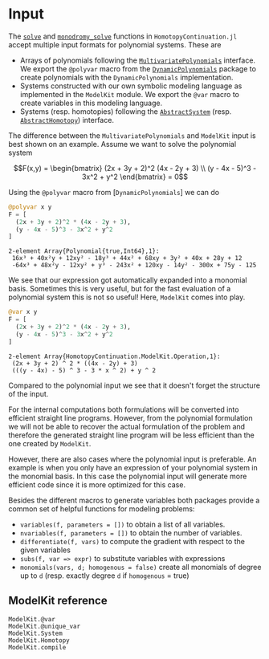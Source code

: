 # Input

The [`solve`](@ref) and [`monodromy_solve`](@ref) functions in `HomotopyContinuation.jl`
accept multiple input formats for polynomial systems. These are

* Arrays of polynomials following the [`MultivariatePolynomials`](https://github.com/JuliaAlgebra/MultivariatePolynomials.jl) interface. We export the `@polyvar` macro from the
  [`DynamicPolynomials`](https://github.com/JuliaAlgebra/DynamicPolynomials.jl) package to
  create polynomials with the `DynamicPolynomials` implementation.
* Systems constructed with our own symbolic modeling language as implemented in the `ModelKit` module.
  We export the `@var` macro to create variables in this modeling language.
* Systems (resp. homotopies) following the [`AbstractSystem`](@ref) (resp. [`AbstractHomotopy`](@ref))
  interface.


The difference between the `MultivariatePolynomials` and `ModelKit` input
is best shown on an example.
Assume we want to solve the polynomial system

```math
F(x,y) = \begin{bmatrix}
  (2x + 3y + 2)^2 (4x - 2y + 3) \\
  (y - 4x - 5)^3 - 3x^2 + y^2
 \end{bmatrix} = 0
```

Using the `@polyvar` macro from [`DynamicPolynomials`] we can do
```julia
@polyvar x y
F = [
  (2x + 3y + 2)^2 * (4x - 2y + 3),
  (y - 4x - 5)^3 - 3x^2 + y^2
]
```
```
2-element Array{Polynomial{true,Int64},1}:
 16x³ + 40x²y + 12xy² - 18y³ + 44x² + 68xy + 3y² + 40x + 28y + 12    
 -64x³ + 48x²y - 12xy² + y³ - 243x² + 120xy - 14y² - 300x + 75y - 125
```
We see that our expression got automatically expanded into a monomial basis. Sometimes
this is very useful, but for the fast evaluation of a polynomial system this is not so useful!
Here, `ModelKit` comes into play.
```julia
@var x y
F = [
  (2x + 3y + 2)^2 * (4x - 2y + 3),
  (y - 4x - 5)^3 - 3x^2 + y^2
]
```
```
2-element Array{HomotopyContinuation.ModelKit.Operation,1}:
 (2x + 3y + 2) ^ 2 * ((4x - 2y) + 3)     
 (((y - 4x) - 5) ^ 3 - 3 * x ^ 2) + y ^ 2
```
Compared to the polynomial input we see that it doesn't forget the structure of the input.

For the internal computations both formulations will be converted into efficient straight
line programs. However, from the polynomial formulation we will not be able to recover
the actual formulation of the problem and therefore the generated straight line program
will be less efficient than the one created by `ModelKit`.

However, there are also cases where the polynomial input is preferable. An example is
when you only have an expression of your polynomial system in the monomial basis.
In this case the polynomial input will generate more efficient code since it is more
optimized for this case.

Besides the different macros to generate variables both packages provide a common set
of helpful functions for modeling problems:

* `variables(f, parameters = [])` to obtain a list of all variables.
* `nvariables(f, parameters = [])` to obtain the number of variables.
* `differentiate(f, vars)` to compute the gradient with respect to the given variables
* `subs(f, var => expr)` to substitute variables with expressions
* `monomials(vars, d; homogenous = false)` create all monomials of degree up to `d`
  (resp. exactly degree `d` if `homogenous` = true)

## ModelKit reference

```@docs
ModelKit.@var
ModelKit.@unique_var
ModelKit.System
ModelKit.Homotopy
ModelKit.compile
```
